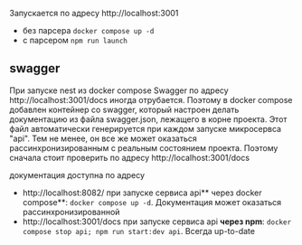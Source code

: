 Запускается по адресу http://localhost:3001

- без парсера `docker compose up -d` 
- с парсером `npm run launch`

## swagger

При запуске nest из docker compose Swagger по адресу http://localhost:3001/docs иногда отрубается.
Поэтому в docker compose добавлен контейнер со swagger, который настроен делать документацию из файла swagger.json, лежащего в корне проекта.
Этот файл автоматически генерируется при каждом запуске микросервса "api".
Тем не менее, он все же может оказаться рассинхронизированным с реальным состоянием проекта.
Поэтому сначала стоит проверить по адресу http://localhost:3001/docs 

документация доступна по адресу 
- http://localhost:8082/ при запуске сервиса api** через docker compose**: `docker compose up -d`. Документация может оказаться рассинхронизированной
- http://localhost:3001/docs  при запуске сервиса api **через npm**: `docker compose stop api; npm run start:dev api`. Всегда up-to-date